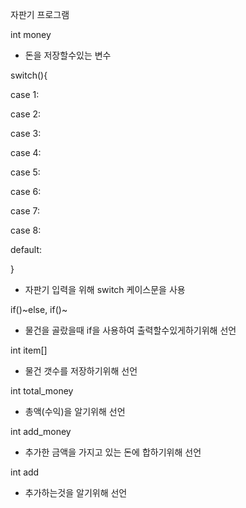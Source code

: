 자판기 프로그램

int money

- 돈을 저장할수있는 변수

switch(){

  case 1:  
  
  case 2:
  
  case 3:
  
  case 4:
  
  case 5:
  
  case 6:
  
  case 7: 
  
  case 8:
  
  default:
  
}

- 자판기 입력을 위해 switch 케이스문을 사용
 
if()~else, if()~

- 물건을 골랐을때 if을 사용하여 출력할수있게하기위해 선언

int item[]

- 물건 갯수를 저장하기위해 선언

int total_money

- 총액(수익)을 알기위해 선언

int add_money

- 추가한 금액을 가지고 있는 돈에 합하기위해 선언

int add

- 추가하는것을 알기위해 선언
